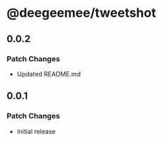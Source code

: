 # @deegeemee/tweetshot

## 0.0.2

### Patch Changes

- Updated README.md

## 0.0.1

### Patch Changes

- Initial release
